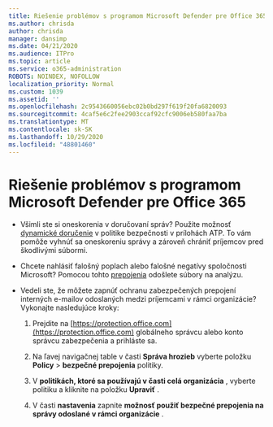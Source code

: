 ```yaml
---
title: Riešenie problémov s programom Microsoft Defender pre Office 365
ms.author: chrisda
author: chrisda
manager: dansimp
ms.date: 04/21/2020
ms.audience: ITPro
ms.topic: article
ms.service: o365-administration
ROBOTS: NOINDEX, NOFOLLOW
localization_priority: Normal
ms.custom: 1039
ms.assetid: ''
ms.openlocfilehash: 2c9543660056ebc02b0bd297f619f20fa6820093
ms.sourcegitcommit: 4caf5e6c2fee2903ccaf92cfc9006eb580faa7ba
ms.translationtype: MT
ms.contentlocale: sk-SK
ms.lasthandoff: 10/29/2020
ms.locfileid: "48801460"
---
```

# <a name="troubleshooting-microsoft-defender-for-office-365"></a>Riešenie problémov s programom Microsoft Defender pre Office 365

- Všimli ste si oneskorenia v doručovaní správ? Použite možnosť [dynamické doručenie](https://docs.microsoft.com/microsoft-365/security/office-365-security/dynamic-delivery-and-previewing) v politike bezpečnosti v prílohách ATP. To vám pomôže vyhnúť sa oneskoreniu správy a zároveň chrániť príjemcov pred škodlivými súbormi.

- Chcete nahlásiť falošný poplach alebo falošné negatívy spoločnosti Microsoft? Pomocou tohto [prepojenia](https://www.microsoft.com/wdsi/filesubmission/) odošlete súbory na analýzu.

- Vedeli ste, že môžete zapnúť ochranu zabezpečených prepojení interných e-mailov odoslaných medzi príjemcami v rámci organizácie? Vykonajte nasledujúce kroky:

  1. Prejdite na [https://protection.office.com](https://protection.office.com) globálneho správcu alebo konto správcu zabezpečenia a prihláste sa.

  2. Na ľavej navigačnej table v časti **Správa hrozieb** vyberte položku **Policy** \> **bezpečné prepojenia** politiky.

  3. V **politikách, ktoré sa používajú v časti celá organizácia** , vyberte politiku a kliknite na položku **Upraviť** .

  4. V časti **nastavenia** zapnite **možnosť použiť bezpečné prepojenia na správy odoslané v rámci organizácie** .
